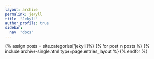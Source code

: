 ```yaml
---
layout: archive
permalink: jekyll
title: "Jekyll"
author_profile: true
sidebar:
  nav: "docs"
---
```


{% assign posts = site.categories['jekyll']%}
{% for post in posts %}
  {% include archive-single.html type=page.entries_layout %}
{% endfor %}
